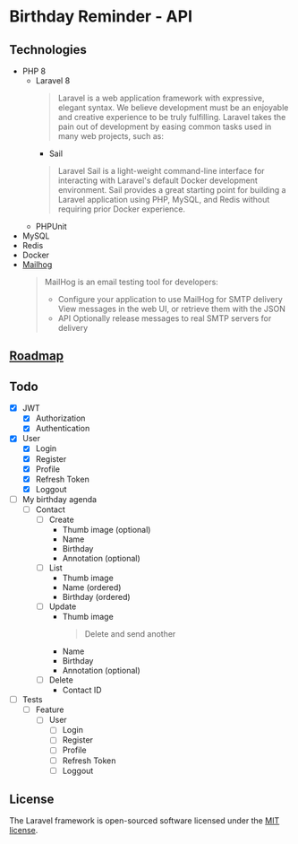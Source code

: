 # Birthday Reminder - API

## Technologies

- PHP 8
    - Laravel 8
      > Laravel is a web application framework with expressive, elegant syntax. We believe development must be an enjoyable and creative experience to be truly fulfilling. Laravel takes the pain out of development by easing common tasks used in many web projects, such as:
        - Sail
      > Laravel Sail is a light-weight command-line interface for interacting with Laravel's default Docker development environment. Sail provides a great starting point for building a Laravel application using PHP, MySQL, and Redis without requiring prior Docker experience.
    - PHPUnit
- MySQL
- Redis
- Docker
- [Mailhog](https://github.com/mailhog/MailHog)
  > MailHog is an email testing tool for developers:
  > - Configure your application to use MailHog for SMTP delivery View messages in the web UI, or retrieve them with the JSON
  > - API Optionally release messages to real SMTP servers for delivery

## [Roadmap](./documentation/Roadmap.md)

## Todo

- [x] JWT
    - [x] Authorization
    - [x] Authentication
- [x] User
    - [x] Login
    - [x] Register
    - [x] Profile
    - [x] Refresh Token
    - [x] Loggout
- [ ] My birthday agenda
    - [ ] Contact
        - [ ] Create
            - Thumb image (optional)
            - Name
            - Birthday
            - Annotation (optional)
        - [ ] List
            - Thumb image
            - Name (ordered)
            - Birthday (ordered)
        - [ ] Update
            - Thumb image
              > Delete and send another
            - Name
            - Birthday
            - Annotation (optional)
        - [ ] Delete
            - Contact ID
- [ ] Tests
    - [ ] Feature
        - [ ] User
            - [ ] Login
            - [ ] Register
            - [ ] Profile
            - [ ] Refresh Token
            - [ ] Loggout

## License

The Laravel framework is open-sourced software licensed under the [MIT license](https://opensource.org/licenses/MIT).


